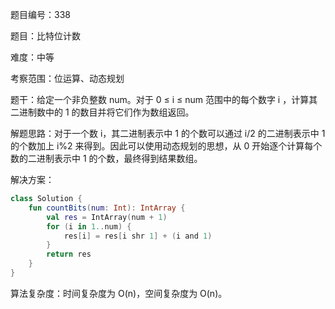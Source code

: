 题目编号：338

题目：比特位计数

难度：中等

考察范围：位运算、动态规划

题干：给定一个非负整数 num。对于 0 ≤ i ≤ num 范围中的每个数字 i ，计算其二进制数中的 1 的数目并将它们作为数组返回。

解题思路：对于一个数 i，其二进制表示中 1 的个数可以通过 i/2 的二进制表示中 1 的个数加上 i%2 来得到。因此可以使用动态规划的思想，从 0 开始逐个计算每个数的二进制表示中 1 的个数，最终得到结果数组。

解决方案：

```kotlin
class Solution {
    fun countBits(num: Int): IntArray {
        val res = IntArray(num + 1)
        for (i in 1..num) {
            res[i] = res[i shr 1] + (i and 1)
        }
        return res
    }
}
```

算法复杂度：时间复杂度为 O(n)，空间复杂度为 O(n)。